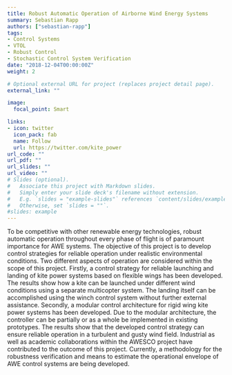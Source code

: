 ```yaml
---
title: Robust Automatic Operation of Airborne Wind Energy Systems
summary: Sebastian Rapp
authors: ["sebastian-rapp"]
tags:
- Control Systems
- VTOL
- Robust Control
- Stochastic Control System Verification 
date: "2018-12-04T00:00:00Z"
weight: 2

# Optional external URL for project (replaces project detail page).
external_link: ""

image:
  focal_point: Smart

links:
- icon: twitter
  icon_pack: fab
  name: Follow
  url: https://twitter.com/kite_power
url_code: ""
url_pdf: ""
url_slides: ""
url_video: ""
# Slides (optional).
#   Associate this project with Markdown slides.
#   Simply enter your slide deck's filename without extension.
#   E.g. `slides = "example-slides"` references `content/slides/example-slides.md`.
#   Otherwise, set `slides = ""`.
#slides: example
---
```


To be competitive with other renewable energy technologies, robust automatic operation throughout every phase of flight is of paramount importance for AWE systems. The objective of this project is to develop control strategies for reliable operation under realistic environmental conditions. Two different aspects of operation are considered within the scope of this project. Firstly, a control strategy for reliable launching and landing of kite power systems based on flexible wings has been developed. The results show how a kite can be launched under different wind conditions using a separate multicopter system. The landing itself can be accomplished using the winch control system without further external assistance. Secondly, a modular control architecture for rigid wing kite power systems has been developed. Due to the modular architecture, the controller can be partially or as a whole be implemented in existing prototypes. The results show that the developed control strategy can ensure reliable operation in a turbulent and gusty wind field. Industrial as well as academic collaborations within the AWESCO project have contributed to the outcome of this project. Currently, a methodology for the robustness verification and means to estimate the operational envelope of AWE control systems are being developed. 

